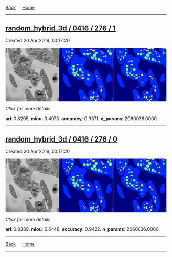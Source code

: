 
[Back](..)&nbsp;&nbsp;&nbsp;&nbsp;&nbsp;[Home](https://leapmanlab.github.io/snapshots)

---

<div class="summary"><a href="1"><h2>random_hybrid_3d / 0416 / 276 / 1</h2></a><p>Created 20 Apr 2019, 00:17:20
</p><a href="1"><img src="1/media/summary.png" align="center"></a><p>
<i>Click for more details</i>
</p></div>

**ari**: 0.8295. **miou**: 0.4973. **accuracy**: 0.9371. **n_params**: 2060036.0000. 

---

<div class="summary"><a href="0"><h2>random_hybrid_3d / 0416 / 276 / 0</h2></a><p>Created 20 Apr 2019, 00:17:20
</p><a href="0"><img src="0/media/summary.png" align="center"></a><p>
<i>Click for more details</i>
</p></div>

**ari**: 0.8389. **miou**: 0.6448. **accuracy**: 0.9422. **n_params**: 2060036.0000. 

---

[Back](..)&nbsp;&nbsp;&nbsp;&nbsp;&nbsp;[Home](https://leapmanlab.github.io/snapshots)

---